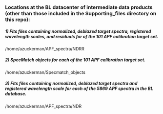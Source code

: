 ### Locations at the BL datacenter of intermediate data products (other than those included in the Supporting_files directory on this repo):
##### 1) Fits files containing normalized, deblazed target spectra, registered wavelength scales, and residuals for of the 101 APF calibration target set.
   /home/azuckerman/APF_spectra/NDRR
##### 2) SpecMatch objects for each of the 101 APF calibration target set.
   /home/azuckerman/Specmatch_objects
##### 3) Fits files containing normalized, deblazed target spectra and registered wavelength scale for each of the 5869 APF spectra in the BL database.
   /home/azuckerman/APF_spectra/NDR
